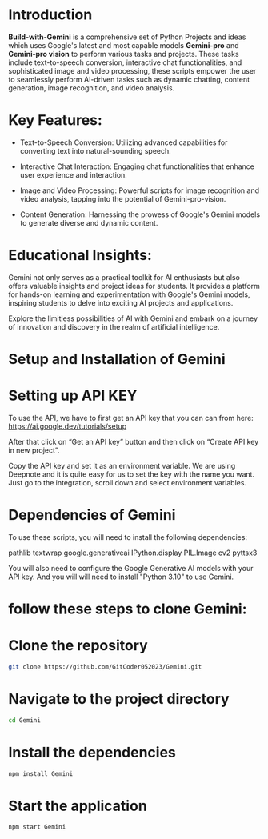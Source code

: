 # Introduction

**Build-with-Gemini** is a comprehensive set of Python Projects and ideas which uses Google's latest and most capable models **Gemini-pro** and **Gemini-pro vision** to perform various tasks and projects. These tasks include text-to-speech conversion, interactive chat functionalities, and sophisticated image and video processing, these scripts empower the user to seamlessly perform AI-driven tasks such as dynamic chatting, content generation, image recognition, and video analysis.

# Key Features:
- Text-to-Speech Conversion: Utilizing advanced capabilities for converting text into natural-sounding speech.

- Interactive Chat Interaction: Engaging chat functionalities that enhance user experience and interaction.

- Image and Video Processing: Powerful scripts for image recognition and video analysis, tapping into the potential of Gemini-pro-vision.

- Content Generation: Harnessing the prowess of Google's Gemini models to generate diverse and dynamic content.

# Educational Insights:
Gemini not only serves as a practical toolkit for AI enthusiasts but also offers valuable insights and project ideas for students. It provides a platform for hands-on learning and experimentation with Google's Gemini models, inspiring students to delve into exciting AI projects and applications.

Explore the limitless possibilities of AI with Gemini and embark on a journey of innovation and discovery in the realm of artificial intelligence.

# Setup and Installation of Gemini

# Setting up API KEY
 

To use the API, we have to first get an API key that you can can from here: https://ai.google.dev/tutorials/setup

After that click on “Get an API key” button and then click on “Create API key in new project”.

Copy the API key and set it as an environment variable. We are using Deepnote and it is quite easy for us to set the key with the name you want. Just go to the integration, scroll down and select environment variables.

# Dependencies of Gemini
To use these scripts, you will need to install the following dependencies:

pathlib
textwrap
google.generativeai
IPython.display
PIL.Image
cv2
pyttsx3

You will also need to configure the Google Generative AI models with your API key. And you will will need to install "Python 3.10" to use Gemini.

# follow these steps to clone Gemini:

# Clone the repository
```bash
git clone https://github.com/GitCoder052023/Gemini.git
```

# Navigate to the project directory
```bash
cd Gemini
```

# Install the dependencies
```bash
npm install Gemini
```

# Start the application
```bash
npm start Gemini
```
